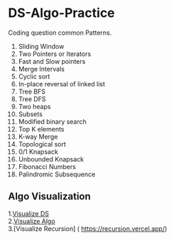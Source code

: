 # DS-Algo-Practice

Coding question common Patterns.

1. Sliding Window
2. Two Pointers or Iterators
3. Fast and Slow pointers
4. Merge Intervals
5. Cyclic sort
6. In-place reversal of linked list
7. Tree BFS
8. Tree DFS
9. Two heaps
10. Subsets
11. Modified binary search
12. Top K elements
13. K-way Merge
14. Topological sort
15. 0/1 Knapsack
16. Unbounded Knapsack
17. Fibonacci Numbers
18. Palindromic Subsequence

## Algo Visualization ##

1.[Visualize DS](https://visualgo.net/en) <br/>
2.[Visualize Algo](https://algorithm-visualizer.org/) <br/>
3.[Visualize Recursion] ( https://recursion.vercel.app/)




